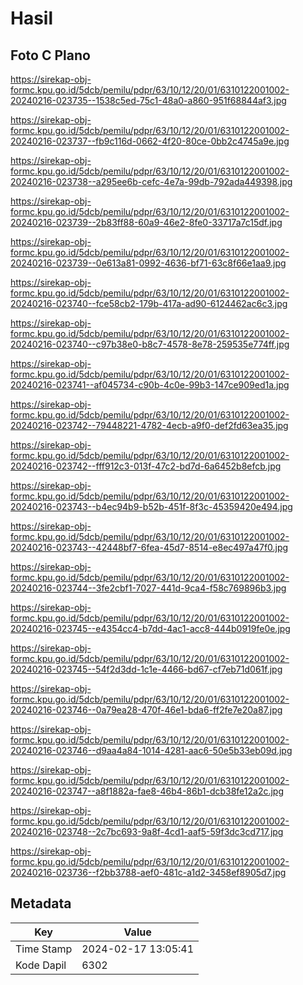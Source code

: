 # Hasil

## Foto C Plano

https://sirekap-obj-formc.kpu.go.id/5dcb/pemilu/pdpr/63/10/12/20/01/6310122001002-20240216-023735--1538c5ed-75c1-48a0-a860-951f68844af3.jpg

https://sirekap-obj-formc.kpu.go.id/5dcb/pemilu/pdpr/63/10/12/20/01/6310122001002-20240216-023737--fb9c116d-0662-4f20-80ce-0bb2c4745a9e.jpg

https://sirekap-obj-formc.kpu.go.id/5dcb/pemilu/pdpr/63/10/12/20/01/6310122001002-20240216-023738--a295ee6b-cefc-4e7a-99db-792ada449398.jpg

https://sirekap-obj-formc.kpu.go.id/5dcb/pemilu/pdpr/63/10/12/20/01/6310122001002-20240216-023739--2b83ff88-60a9-46e2-8fe0-33717a7c15df.jpg

https://sirekap-obj-formc.kpu.go.id/5dcb/pemilu/pdpr/63/10/12/20/01/6310122001002-20240216-023739--0e613a81-0992-4636-bf71-63c8f66e1aa9.jpg

https://sirekap-obj-formc.kpu.go.id/5dcb/pemilu/pdpr/63/10/12/20/01/6310122001002-20240216-023740--fce58cb2-179b-417a-ad90-6124462ac6c3.jpg

https://sirekap-obj-formc.kpu.go.id/5dcb/pemilu/pdpr/63/10/12/20/01/6310122001002-20240216-023740--c97b38e0-b8c7-4578-8e78-259535e774ff.jpg

https://sirekap-obj-formc.kpu.go.id/5dcb/pemilu/pdpr/63/10/12/20/01/6310122001002-20240216-023741--af045734-c90b-4c0e-99b3-147ce909ed1a.jpg

https://sirekap-obj-formc.kpu.go.id/5dcb/pemilu/pdpr/63/10/12/20/01/6310122001002-20240216-023742--79448221-4782-4ecb-a9f0-def2fd63ea35.jpg

https://sirekap-obj-formc.kpu.go.id/5dcb/pemilu/pdpr/63/10/12/20/01/6310122001002-20240216-023742--fff912c3-013f-47c2-bd7d-6a6452b8efcb.jpg

https://sirekap-obj-formc.kpu.go.id/5dcb/pemilu/pdpr/63/10/12/20/01/6310122001002-20240216-023743--b4ec94b9-b52b-451f-8f3c-45359420e494.jpg

https://sirekap-obj-formc.kpu.go.id/5dcb/pemilu/pdpr/63/10/12/20/01/6310122001002-20240216-023743--42448bf7-6fea-45d7-8514-e8ec497a47f0.jpg

https://sirekap-obj-formc.kpu.go.id/5dcb/pemilu/pdpr/63/10/12/20/01/6310122001002-20240216-023744--3fe2cbf1-7027-441d-9ca4-f58c769896b3.jpg

https://sirekap-obj-formc.kpu.go.id/5dcb/pemilu/pdpr/63/10/12/20/01/6310122001002-20240216-023745--e4354cc4-b7dd-4ac1-acc8-444b0919fe0e.jpg

https://sirekap-obj-formc.kpu.go.id/5dcb/pemilu/pdpr/63/10/12/20/01/6310122001002-20240216-023745--54f2d3dd-1c1e-4466-bd67-cf7eb71d061f.jpg

https://sirekap-obj-formc.kpu.go.id/5dcb/pemilu/pdpr/63/10/12/20/01/6310122001002-20240216-023746--0a79ea28-470f-46e1-bda6-ff2fe7e20a87.jpg

https://sirekap-obj-formc.kpu.go.id/5dcb/pemilu/pdpr/63/10/12/20/01/6310122001002-20240216-023746--d9aa4a84-1014-4281-aac6-50e5b33eb09d.jpg

https://sirekap-obj-formc.kpu.go.id/5dcb/pemilu/pdpr/63/10/12/20/01/6310122001002-20240216-023747--a8f1882a-fae8-46b4-86b1-dcb38fe12a2c.jpg

https://sirekap-obj-formc.kpu.go.id/5dcb/pemilu/pdpr/63/10/12/20/01/6310122001002-20240216-023748--2c7bc693-9a8f-4cd1-aaf5-59f3dc3cd717.jpg

https://sirekap-obj-formc.kpu.go.id/5dcb/pemilu/pdpr/63/10/12/20/01/6310122001002-20240216-023736--f2bb3788-aef0-481c-a1d2-3458ef8905d7.jpg


## Metadata

| Key        | Value               |
| ---------- | ------------------- |
| Time Stamp | 2024-02-17 13:05:41 |
| Kode Dapil | 6302                |



